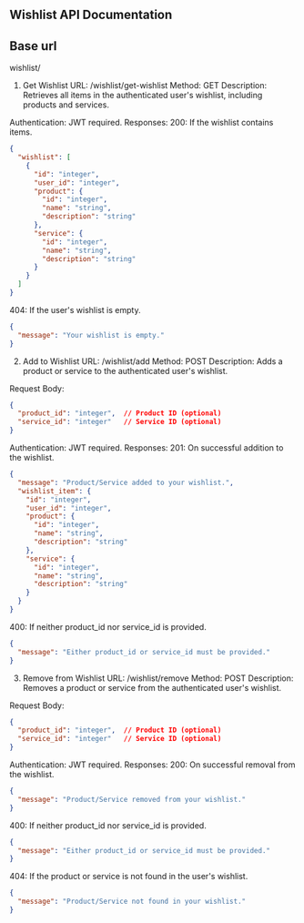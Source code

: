 ## Wishlist API Documentation

## Base url
wishlist/

1. Get Wishlist
URL: /wishlist/get-wishlist
Method: GET
Description: Retrieves all items in the authenticated user's wishlist, including products and services.

Authentication: JWT required.
Responses:
200:
If the wishlist contains items.
```json
{
  "wishlist": [
    {
      "id": "integer",
      "user_id": "integer",
      "product": {
        "id": "integer",
        "name": "string",
        "description": "string"
      },
      "service": {
        "id": "integer",
        "name": "string",
        "description": "string"
      }
    }
  ]
}
```

404:
If the user's wishlist is empty.
```json
{
  "message": "Your wishlist is empty."
}
```

2. Add to Wishlist
URL: /wishlist/add
Method: POST
Description: Adds a product or service to the authenticated user's wishlist.

Request Body:
```json
{
  "product_id": "integer",  // Product ID (optional)
  "service_id": "integer"   // Service ID (optional)
}
```

Authentication: JWT required.
Responses:
201:
On successful addition to the wishlist.
```json
{
  "message": "Product/Service added to your wishlist.",
  "wishlist_item": {
    "id": "integer",
    "user_id": "integer",
    "product": {
      "id": "integer",
      "name": "string",
      "description": "string"
    },
    "service": {
      "id": "integer",
      "name": "string",
      "description": "string"
    }
  }
}
```

400:
If neither product_id nor service_id is provided.
```json
{
  "message": "Either product_id or service_id must be provided."
}
```

3. Remove from Wishlist
URL: /wishlist/remove
Method: POST
Description: Removes a product or service from the authenticated user's wishlist.

Request Body:
```json
{
  "product_id": "integer",  // Product ID (optional)
  "service_id": "integer"   // Service ID (optional)
}
```

Authentication: JWT required.
Responses:
200:
On successful removal from the wishlist.
```json
{
  "message": "Product/Service removed from your wishlist."
}
```

400:
If neither product_id nor service_id is provided.
```json
{
  "message": "Either product_id or service_id must be provided."
}
```

404:
If the product or service is not found in the user's wishlist.
```json
{
  "message": "Product/Service not found in your wishlist."
}
```